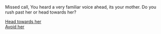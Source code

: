 Missed call, You heard a very familiar voice ahead, its your mother. Do you rush past her or head towards her?

[Head towards her](situations/mom.md)
<br>
[Avoid her](situations/avoid-mom.md)